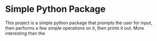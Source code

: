 # Simple Python Package

This project is a simple python package that prompts the user for input, then performs a few simple operations on it, then prints it out. More interesting than the 

